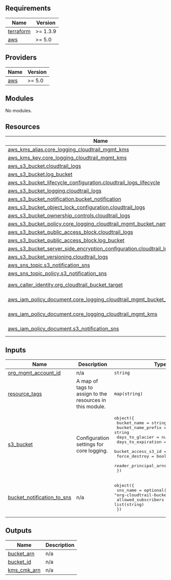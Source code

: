 <!-- BEGIN_TF_DOCS -->
## Requirements

| Name | Version |
|------|---------|
| <a name="requirement_terraform"></a> [terraform](#requirement\_terraform) | >= 1.3.9 |
| <a name="requirement_aws"></a> [aws](#requirement\_aws) | >= 5.0 |

## Providers

| Name | Version |
|------|---------|
| <a name="provider_aws"></a> [aws](#provider\_aws) | >= 5.0 |

## Modules

No modules.

## Resources

| Name | Type |
|------|------|
| [aws_kms_alias.core_logging_cloudtrail_mgmt_kms](https://registry.terraform.io/providers/hashicorp/aws/latest/docs/resources/kms_alias) | resource |
| [aws_kms_key.core_logging_cloudtrail_mgmt_kms](https://registry.terraform.io/providers/hashicorp/aws/latest/docs/resources/kms_key) | resource |
| [aws_s3_bucket.cloudtrail_logs](https://registry.terraform.io/providers/hashicorp/aws/latest/docs/resources/s3_bucket) | resource |
| [aws_s3_bucket.log_bucket](https://registry.terraform.io/providers/hashicorp/aws/latest/docs/resources/s3_bucket) | resource |
| [aws_s3_bucket_lifecycle_configuration.cloudtrail_logs_lifecycle](https://registry.terraform.io/providers/hashicorp/aws/latest/docs/resources/s3_bucket_lifecycle_configuration) | resource |
| [aws_s3_bucket_logging.cloudtrail_logs](https://registry.terraform.io/providers/hashicorp/aws/latest/docs/resources/s3_bucket_logging) | resource |
| [aws_s3_bucket_notification.bucket_notification](https://registry.terraform.io/providers/hashicorp/aws/latest/docs/resources/s3_bucket_notification) | resource |
| [aws_s3_bucket_object_lock_configuration.cloudtrail_logs](https://registry.terraform.io/providers/hashicorp/aws/latest/docs/resources/s3_bucket_object_lock_configuration) | resource |
| [aws_s3_bucket_ownership_controls.cloudtrail_logs](https://registry.terraform.io/providers/hashicorp/aws/latest/docs/resources/s3_bucket_ownership_controls) | resource |
| [aws_s3_bucket_policy.core_logging_cloudtrail_mgmt_bucket_name](https://registry.terraform.io/providers/hashicorp/aws/latest/docs/resources/s3_bucket_policy) | resource |
| [aws_s3_bucket_public_access_block.cloudtrail_logs](https://registry.terraform.io/providers/hashicorp/aws/latest/docs/resources/s3_bucket_public_access_block) | resource |
| [aws_s3_bucket_public_access_block.log_bucket](https://registry.terraform.io/providers/hashicorp/aws/latest/docs/resources/s3_bucket_public_access_block) | resource |
| [aws_s3_bucket_server_side_encryption_configuration.cloudtrail_logs_custom](https://registry.terraform.io/providers/hashicorp/aws/latest/docs/resources/s3_bucket_server_side_encryption_configuration) | resource |
| [aws_s3_bucket_versioning.cloudtrail_logs](https://registry.terraform.io/providers/hashicorp/aws/latest/docs/resources/s3_bucket_versioning) | resource |
| [aws_sns_topic.s3_notification_sns](https://registry.terraform.io/providers/hashicorp/aws/latest/docs/resources/sns_topic) | resource |
| [aws_sns_topic_policy.s3_notification_sns](https://registry.terraform.io/providers/hashicorp/aws/latest/docs/resources/sns_topic_policy) | resource |
| [aws_caller_identity.org_cloudtrail_bucket_target](https://registry.terraform.io/providers/hashicorp/aws/latest/docs/data-sources/caller_identity) | data source |
| [aws_iam_policy_document.core_logging_cloudtrail_mgmt_bucket_name](https://registry.terraform.io/providers/hashicorp/aws/latest/docs/data-sources/iam_policy_document) | data source |
| [aws_iam_policy_document.core_logging_cloudtrail_mgmt_kms](https://registry.terraform.io/providers/hashicorp/aws/latest/docs/data-sources/iam_policy_document) | data source |
| [aws_iam_policy_document.s3_notification_sns](https://registry.terraform.io/providers/hashicorp/aws/latest/docs/data-sources/iam_policy_document) | data source |

## Inputs

| Name | Description | Type | Default | Required |
|------|-------------|------|---------|:--------:|
| <a name="input_org_mgmt_account_id"></a> [org\_mgmt\_account\_id](#input\_org\_mgmt\_account\_id) | n/a | `string` | n/a | yes |
| <a name="input_resource_tags"></a> [resource\_tags](#input\_resource\_tags) | A map of tags to assign to the resources in this module. | `map(string)` | n/a | yes |
| <a name="input_s3_bucket"></a> [s3\_bucket](#input\_s3\_bucket) | Configuration settings for core logging. | <pre>object({<br>    bucket_name           = string<br>    bucket_name_prefix    = string<br>    days_to_glacier       = number<br>    days_to_expiration    = number<br>    bucket_access_s3_id   = string<br>    force_destroy         = bool<br>    reader_principal_arns = list(string)<br>  })</pre> | n/a | yes |
| <a name="input_bucket_notification_to_sns"></a> [bucket\_notification\_to\_sns](#input\_bucket\_notification\_to\_sns) | n/a | <pre>object({<br>    sns_name            = optional(string, "org-cloudtrail-bucket-notification")<br>    allowed_subscribers = list(string)<br>  })</pre> | `null` | no |

## Outputs

| Name | Description |
|------|-------------|
| <a name="output_bucket_arn"></a> [bucket\_arn](#output\_bucket\_arn) | n/a |
| <a name="output_bucket_id"></a> [bucket\_id](#output\_bucket\_id) | n/a |
| <a name="output_kms_cmk_arn"></a> [kms\_cmk\_arn](#output\_kms\_cmk\_arn) | n/a |
<!-- END_TF_DOCS -->
